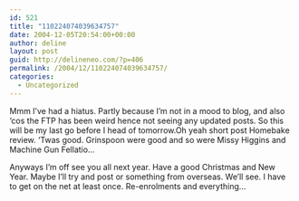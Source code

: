 ```yaml
---
id: 521
title: "110224074039634757"
date: 2004-12-05T20:54:00+00:00
author: deline
layout: post
guid: http://delineneo.com/?p=406
permalink: /2004/12/110224074039634757/
categories:
  - Uncategorized
---
```

Mmm I&#8217;ve had a hiatus. Partly because I&#8217;m not in a mood to blog, and also &#8216;cos the FTP has been weird hence not seeing any updated posts. So this will be my last go before I head of tomorrow.Oh yeah short post Homebake review. &#8216;Twas good. Grinspoon were good and so were Missy Higgins and Machine Gun Fellatio&#8230;

Anyways I&#8217;m off see you all next year. Have a good Christmas and New Year. Maybe I&#8217;ll try and post or something from overseas. We&#8217;ll see. I have to get on the net at least once. Re-enrolments and everything&#8230;